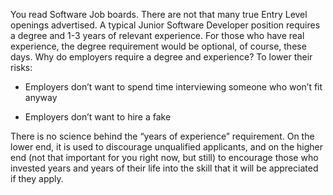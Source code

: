 You read Software Job boards. There are not that many true Entry Level openings advertised. A typical Junior Software Developer position requires a degree and 1-3 years of relevant experience. For those who have real experience, the degree requirement would be optional, of course, these days. Why do employers require a degree and experience? To lower their risks:

- Employers don’t want to spend time interviewing someone who won’t fit anyway

- Employers don’t want to hire a fake

There is no science behind the “years of experience” requirement. On the lower end, it is used to discourage unqualified applicants, and on the higher end (not that important for you right now, but still) to encourage those who invested years and years of their life into the skill that it will be appreciated if they apply.